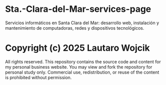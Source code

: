 # Sta.-Clara-del-Mar-services-page
Servicios informáticos en Santa Clara del Mar: desarrollo web, instalación y mantenimiento de computadoras, redes y dispositivos tecnológicos.

# Copyright (c) 2025 Lautaro Wojcik
All rights reserved. This repository contains the source code and content for my personal business website. 
You may view and fork the repository for personal study only. 
Commercial use, redistribution, or reuse of the content is prohibited without permission.
